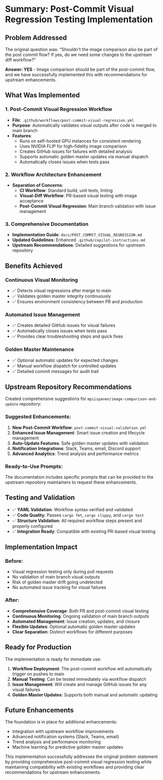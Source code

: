 # Summary: Post-Commit Visual Regression Testing Implementation

## Problem Addressed

The original question was: "Shouldn't the image comparison also be part of the post commit flow? If yes, do we need some changes to the upstream diff workflow?"

**Answer: YES** - Image comparison should be part of the post-commit flow, and we have successfully implemented this with recommendations for upstream enhancements.

## What Was Implemented

### 1. **Post-Commit Visual Regression Workflow**
- **File**: `.github/workflows/post-commit-visual-regression.yml`
- **Purpose**: Automatically validates visual outputs after code is merged to main branch
- **Features**:
  - Runs on self-hosted GPU instances for consistent rendering
  - Uses NVIDIA FLIP for high-fidelity image comparison
  - Creates GitHub issues for failures with detailed analysis
  - Supports automatic golden master updates via manual dispatch
  - Automatically closes issues when tests pass

### 2. **Workflow Architecture Enhancement**
- **Separation of Concerns**:
  - **CI Workflow**: Standard build, unit tests, linting
  - **Visual-Diff Workflow**: PR-based visual testing with image acceptance
  - **Post-Commit Visual Regression**: Main branch validation with issue management

### 3. **Comprehensive Documentation**
- **Implementation Guide**: `docs/POST_COMMIT_VISUAL_REGRESSION.md`
- **Updated Guidelines**: Enhanced `.github/copilot-instructions.md`
- **Upstream Recommendations**: Detailed suggestions for upstream repository

## Benefits Achieved

### **Continuous Visual Monitoring**
- ✅ Detects visual regressions after merge to main
- ✅ Validates golden master integrity continuously  
- ✅ Ensures environment consistency between PR and production

### **Automated Issue Management**
- ✅ Creates detailed GitHub issues for visual failures
- ✅ Automatically closes issues when tests pass
- ✅ Provides clear troubleshooting steps and quick fixes

### **Golden Master Maintenance**
- ✅ Optional automatic updates for expected changes
- ✅ Manual workflow dispatch for controlled updates
- ✅ Detailed commit messages for audit trail

## Upstream Repository Recommendations

Created comprehensive suggestions for `mpiispanen/image-comparison-and-update` repository:

### **Suggested Enhancements**:
1. **New Post-Commit Workflow**: `post-commit-visual-validation.yml`
2. **Enhanced Issue Management**: Smart issue creation and lifecycle management  
3. **Auto-Update Features**: Safe golden master updates with validation
4. **Notification Integrations**: Slack, Teams, email, Discord support
5. **Advanced Analytics**: Trend analysis and performance metrics

### **Ready-to-Use Prompts**:
The documentation includes specific prompts that can be provided to the upstream repository maintainers to request these enhancements.

## Testing and Validation

- ✅ **YAML Validation**: Workflow syntax verified and validated
- ✅ **Code Quality**: Passes `cargo fmt`, `cargo clippy`, and `cargo test`
- ✅ **Structure Validation**: All required workflow steps present and properly configured
- ✅ **Integration Ready**: Compatible with existing PR-based visual testing

## Implementation Impact

### **Before**:
- Visual regression testing only during pull requests
- No validation of main branch visual outputs
- Risk of golden master drift going undetected
- No automated issue tracking for visual failures

### **After**:
- **Comprehensive Coverage**: Both PR and post-commit visual testing
- **Continuous Monitoring**: Ongoing validation of main branch outputs
- **Automated Management**: Issue creation, updates, and closure
- **Flexible Updates**: Optional automatic golden master updates
- **Clear Separation**: Distinct workflows for different purposes

## Ready for Production

The implementation is ready for immediate use:

1. **Workflow Deployment**: The post-commit workflow will automatically trigger on pushes to main
2. **Manual Testing**: Can be tested immediately via workflow dispatch
3. **Issue Management**: Will create and manage GitHub issues for any visual failures
4. **Golden Master Updates**: Supports both manual and automatic updating

## Future Enhancements

The foundation is in place for additional enhancements:
- Integration with upstream workflow improvements
- Advanced notification systems (Slack, Teams, email)
- Trend analysis and performance monitoring
- Machine learning for predictive golden master updates

This implementation successfully addresses the original problem statement by providing comprehensive post-commit visual regression testing while maintaining compatibility with existing workflows and providing clear recommendations for upstream enhancements.